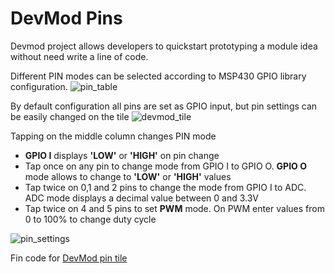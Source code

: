 # DevMod Pins

Devmod project allows developers to quickstart prototyping a module idea without need write a line of code. 

Different PIN modes can be selected according to MSP430 GPIO library configuration. 
![pin_table]

By default configuration all pins are set as GPIO input, but pin settings can be easily changed on the tile
![devmod_tile]

Tapping on the middle column changes PIN mode
* **GPIO I** displays **'LOW'** or **'HIGH'** on pin change
* Tap once on any pin to change mode from GPIO I to GPIO O. **GPIO O** mode allows to change to **'LOW'** or **'HIGH'** values
* Tap twice on 0,1 and 2 pins to change the mode from GPIO I to ADC. ADC mode displays a decimal value between 0 and 3.3V
* Tap twice on 4 and 5 pins to set **PWM** mode. On PWM enter values from 0 to 100% to change duty cycle 

![pin_settings]

Fin code for [DevMod pin tile](https://github.com/nexpaq/tile-devmod-pins)

[pin_table]:https://github.com/nexpaq/devmodpins-msp430-firmware/blob/v2-update/images/pin_table.PNG
[devmod_tile]:https://github.com/nexpaq/devmodpins-msp430-firmware/blob/v2-update/images/devmod_tile.PNG
[pin_settings]:https://github.com/nexpaq/devmodpins-msp430-firmware/blob/v2-update/images/pin_settings.PNG